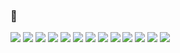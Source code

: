 ### 👋

![](https://img.shields.io/badge/-HTML-E44F26?style=flat-rounded&logo=html5&logoColor=fff)
![](https://img.shields.io/badge/-CSS-1572B6?style=flat-rounded&logo=css3&logoColor=fff)
![](https://img.shields.io/badge/-Django-002A19?style=flat-rounded&logo=django&logoColor=fff)
![](https://img.shields.io/badge/-Python-346E9E?style=flat-rounded&logo=python&logoColor=FFDA4A)
![](https://img.shields.io/badge/-JS-F7DF1E?style=flat-rounded&logo=javascript&logoColor=fff)
![](https://img.shields.io/badge/-Figma-2D313A?style=flat-rounded&logo=figma&logoColor=fff)
![](https://img.shields.io/badge/-Shell-00B500?style=flat-rounded&logo=shell&logoColor=fff)
![](https://img.shields.io/badge/-C-00599C?style=flat-rounded&logo=c&logoColor=fff)
![](https://img.shields.io/badge/-C++-00599C?style=flat-rounded&logo=c&logoColor=fff)
![](https://img.shields.io/badge/-PHP-777BB3?style=flat-rounded&logo=php&logoColor=fff)
![](https://img.shields.io/badge/-Kotlin-CF20BC?style=flat-rounded&logo=kotlin&logoColor=fff)
![](https://img.shields.io/badge/-Flutter-54C4F8?style=flat-rounded&logo=flutter&logoColor=fff)
![](https://img.shields.io/badge/-Java-ED2025?style=flat-rounded&logo=.&logoColor=fff)
